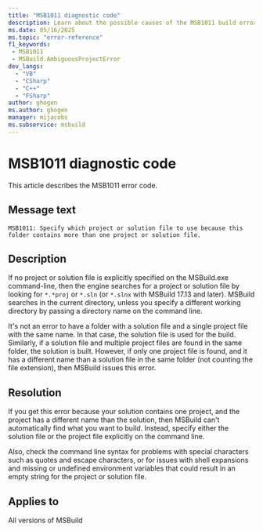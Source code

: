 ```yaml
---
title: "MSB1011 diagnostic code"
description: Learn about the possible causes of the MSB1011 build error, and get troubleshooting tips.
ms.date: 05/16/2025
ms.topic: "error-reference"
f1_keywords:
 - MSB1011
 - MSBuild.AmbiguousProjectError
dev_langs:
  - "VB"
  - "CSharp"
  - "C++"
  - "FSharp"
author: ghogen
ms.author: ghogen
manager: mijacobs
ms.subservice: msbuild
---
```


# MSB1011 diagnostic code

<!-- :::ErrorDefinitionDescription::: -->
<!-- :::editable-content name="introDescription"::: -->
This article describes the MSB1011 error code.
<!-- :::editable-content-end::: -->

## Message text

<!-- :::editable-content name="messageText"::: -->
`MSB1011: Specify which project or solution file to use because this folder contains more than one project or solution file.`
<!-- :::editable-content-end::: -->
<!-- MSB1011: Specify which project or solution file to use because this folder contains more than one project or solution file. -->

<!-- :::editable-content name="postOutputDescription"::: -->
<!--
{StrBegin="MSBUILD : error MSB1011: "}UE: If no project or solution file is explicitly specified on the MSBuild.exe command-line, then the engine searches for a
      project or solution file in the current directory by looking for *.*PROJ and *.SLN. If more than one file is found that matches this wildcard, we
      fire this error.
      LOCALIZATION: The prefix "MSBUILD : error MSBxxxx:" should not be localized.
-->
## Description

If no project or solution file is explicitly specified on the MSBuild.exe command-line, then the engine searches for a project or solution file by looking for `*.*proj` or `*.sln` (or `*.slnx` with MSBuild 17.13 and later). MSBuild searches in the current directory, unless you specify a different working directory by passing a directory name on the command line.

It's not an error to have a folder with a solution file and a single project file with the same name. In that case, the solution file is used for the build. Similarly, if a solution file and multiple project files are found in the same folder, the solution is built. However, if only one project file is found, and it has a different name than a solution file in the same folder (not counting the file extension), then MSBuild issues this error.

## Resolution

If you get this error because your solution contains one project, and the project has a different name than the solution, then MSBuild can't automatically find what you want to build. Instead, specify either the solution file or the project file explicitly on the command line.

Also, check the command line syntax for problems with special characters such as quotes and escape characters, or for issues with shell expansions and missing or undefined environment variables that could result in an empty string for the project or solution file.

<!-- :::editable-content-end::: -->
<!-- :::ErrorDefinitionDescription-end::: -->

## Applies to

All versions of MSBuild
